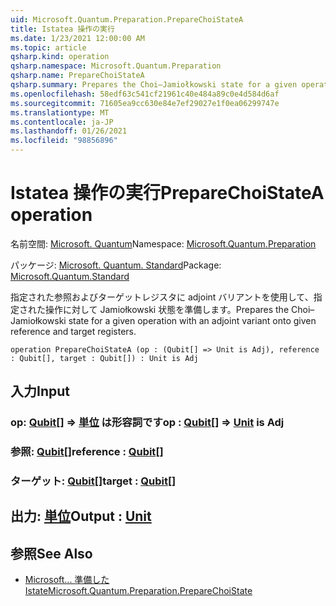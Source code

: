 ```yaml
---
uid: Microsoft.Quantum.Preparation.PrepareChoiStateA
title: Istatea 操作の実行
ms.date: 1/23/2021 12:00:00 AM
ms.topic: article
qsharp.kind: operation
qsharp.namespace: Microsoft.Quantum.Preparation
qsharp.name: PrepareChoiStateA
qsharp.summary: Prepares the Choi–Jamiołkowski state for a given operation with an adjoint variant onto given reference and target registers.
ms.openlocfilehash: 58edf63c541cf21961c40e484a89c0e4d584d6af
ms.sourcegitcommit: 71605ea9cc630e84e7ef29027e1f0ea06299747e
ms.translationtype: MT
ms.contentlocale: ja-JP
ms.lasthandoff: 01/26/2021
ms.locfileid: "98856896"
---
```

# <a name="preparechoistatea-operation"></a><span data-ttu-id="fa86e-102">Istatea 操作の実行</span><span class="sxs-lookup"><span data-stu-id="fa86e-102">PrepareChoiStateA operation</span></span>

<span data-ttu-id="fa86e-103">名前空間: [Microsoft. Quantum](xref:Microsoft.Quantum.Preparation)</span><span class="sxs-lookup"><span data-stu-id="fa86e-103">Namespace: [Microsoft.Quantum.Preparation](xref:Microsoft.Quantum.Preparation)</span></span>

<span data-ttu-id="fa86e-104">パッケージ: [Microsoft. Quantum. Standard](https://nuget.org/packages/Microsoft.Quantum.Standard)</span><span class="sxs-lookup"><span data-stu-id="fa86e-104">Package: [Microsoft.Quantum.Standard](https://nuget.org/packages/Microsoft.Quantum.Standard)</span></span>


<span data-ttu-id="fa86e-105">指定された参照およびターゲットレジスタに adjoint バリアントを使用して、指定された操作に対して Jamiołkowski 状態を準備します。</span><span class="sxs-lookup"><span data-stu-id="fa86e-105">Prepares the Choi–Jamiołkowski state for a given operation with an adjoint variant onto given reference and target registers.</span></span>

```qsharp
operation PrepareChoiStateA (op : (Qubit[] => Unit is Adj), reference : Qubit[], target : Qubit[]) : Unit is Adj
```


## <a name="input"></a><span data-ttu-id="fa86e-106">入力</span><span class="sxs-lookup"><span data-stu-id="fa86e-106">Input</span></span>

### <a name="op--qubit--unit--is-adj"></a><span data-ttu-id="fa86e-107">op: [Qubit](xref:microsoft.quantum.lang-ref.qubit)[] => [単位](xref:microsoft.quantum.lang-ref.unit)  は形容詞です</span><span class="sxs-lookup"><span data-stu-id="fa86e-107">op : [Qubit](xref:microsoft.quantum.lang-ref.qubit)[] => [Unit](xref:microsoft.quantum.lang-ref.unit)  is Adj</span></span>




### <a name="reference--qubit"></a><span data-ttu-id="fa86e-108">参照: [Qubit](xref:microsoft.quantum.lang-ref.qubit)[]</span><span class="sxs-lookup"><span data-stu-id="fa86e-108">reference : [Qubit](xref:microsoft.quantum.lang-ref.qubit)[]</span></span>




### <a name="target--qubit"></a><span data-ttu-id="fa86e-109">ターゲット: [Qubit](xref:microsoft.quantum.lang-ref.qubit)[]</span><span class="sxs-lookup"><span data-stu-id="fa86e-109">target : [Qubit](xref:microsoft.quantum.lang-ref.qubit)[]</span></span>





## <a name="output--unit"></a><span data-ttu-id="fa86e-110">出力: [単位](xref:microsoft.quantum.lang-ref.unit)</span><span class="sxs-lookup"><span data-stu-id="fa86e-110">Output : [Unit](xref:microsoft.quantum.lang-ref.unit)</span></span>



## <a name="see-also"></a><span data-ttu-id="fa86e-111">参照</span><span class="sxs-lookup"><span data-stu-id="fa86e-111">See Also</span></span>

- [<span data-ttu-id="fa86e-112">Microsoft... 準備した Istate</span><span class="sxs-lookup"><span data-stu-id="fa86e-112">Microsoft.Quantum.Preparation.PrepareChoiState</span></span>](xref:Microsoft.Quantum.Preparation.PrepareChoiState)